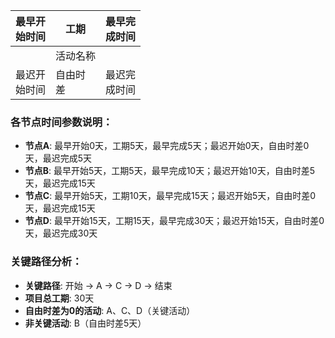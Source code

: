 

| 最早开<br>始时间 | 工期 | 最早完<br/>成时间<br/>|
| --- | --- | --- |
| |活动名称| |
| 最迟开<br/>始时间 | 自由时<br/>差 | 最迟完<br/>成时间 |
    

### 各节点时间参数说明：
- **节点A**: 最早开始0天，工期5天，最早完成5天；最迟开始0天，自由时差0天，最迟完成5天
- **节点B**: 最早开始5天，工期5天，最早完成10天；最迟开始10天，自由时差5天，最迟完成15天  
- **节点C**: 最早开始5天，工期10天，最早完成15天；最迟开始5天，自由时差0天，最迟完成15天
- **节点D**: 最早开始15天，工期15天，最早完成30天；最迟开始15天，自由时差0天，最迟完成30天

### 关键路径分析：
- **关键路径**: 开始 → A → C → D → 结束
- **项目总工期**: 30天
- **自由时差为0的活动**: A、C、D（关键活动）
- **非关键活动**: B（自由时差5天）